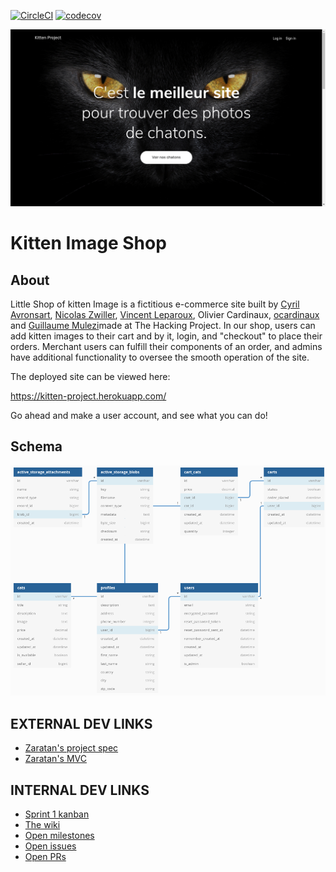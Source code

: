 [![CircleCI](https://circleci.com/gh/ocardinaux/thp_next_kitten_project.svg?style=svg)](https://circleci.com/gh/ocardinaux/thp_next_kitten_project)
[![codecov](https://codecov.io/gh/ocardinaux/thp_next_kitten_project/branch/master/graph/badge.svg)](https://codecov.io/gh/ocardinaux/thp_next_kitten_project)


![](/public/kitten-shop.png)

# Kitten Image Shop

## About

Little Shop of kitten Image is a fictitious e-commerce site built by [Cyril Avronsart](https://github.com/belette06), [Nicolas Zwiller](https://github.com/NIcoZF), [Vincent Leparoux](https://github.com/Vincelep), Olivier Cardinaux, [ocardinaux](https://github.com/ocardinaux) and [Guillaume Mulezi](https://github.com/TheMindset)made at The Hacking Project. In our shop, users can add kitten images to their cart and by it, login, and "checkout" to place their orders. Merchant users can fulfill their components of an order, and admins have additional functionality to oversee the smooth operation of the site.

The deployed site can be viewed here:

https://kitten-project.herokuapp.com/

Go ahead and make a user account, and see what you can do!

## Schema

![](/public/schema.png)

## EXTERNAL DEV LINKS

* [Zaratan's project spec](https://github.com/denispasin/thp_next_session_2/tree/master/Projet1)
* [Zaratan's MVC](https://github.com/denispasin/thp_next_session_2/tree/master/Semaine1)


## INTERNAL DEV LINKS


* [Sprint 1 kanban](https://github.com/ocardinaux/thp_next_kitten_project/projects/1)
* [The wiki](https://github.com/ocardinaux/thp_next_kitten_project/wiki)
* [Open milestones](https://github.com/ocardinaux/thp_next_kitten_project/milestones?direction=asc&sort=due_date)
* [Open issues](https://github.com/ocardinaux/thp_next_kitten_project/issues?q=is%3Aissue+is%3Aopen+sort%3Aupdated-desc)
* [Open PRs](https://github.com/ocardinaux/thp_next_kitten_project/pulls?q=is%3Apr+is%3Aopen)

